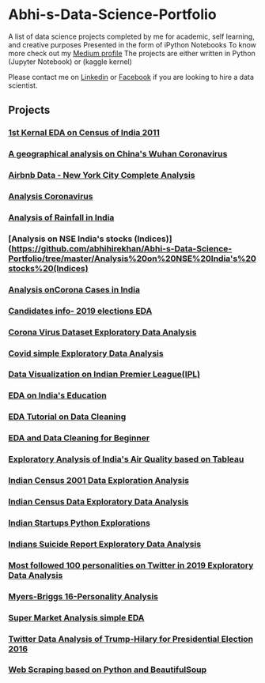 # Abhi-s-Data-Science-Portfolio
A list of data science projects completed  by me for academic, self learning, and creative purposes
Presented in the form of iPython Notebooks
To know more check out my [Medium profile](https://medium.com/@abhijeet.herokhan)
The projects are either written in Python (Jupyter Notebook) or (kaggle kernel)

Please contact me on [Linkedin](https://in.linkedin.com/in/abhijeet-hirekhan-15903a132)   or   [Facebook](https://www.facebook.com/abhijeet.hirekhan) if you are looking to hire a data scientist.
 

## Projects ##

### [1st Kernal EDA on  Census of India 2011](https://github.com/abhihirekhan/Abhi-s-Data-Science-Portfolio/tree/master/1st%20Kernal%20EDA%20on%20%20Census%20of%20India%202011) ###

### [A geographical analysis on China's Wuhan Coronavirus](https://github.com/abhihirekhan/Abhi-s-Data-Science-Portfolio/tree/master/A%20geographical%20analysis%20on%20China's%20Wuhan%20Coronavirus) ###

### [Airbnb Data - New York City Complete Analysis](https://github.com/abhihirekhan/Abhi-s-Data-Science-Portfolio/tree/master/Airbnb%20Data%20-%20New%20York%20City%20Complete%20Analysis) ###

### [Analysis Coronavirus](https://github.com/abhihirekhan/Abhi-s-Data-Science-Portfolio/tree/master/Analysis%20Coronavirus) ###

### [Analysis of Rainfall in  India](https://github.com/abhihirekhan/Abhi-s-Data-Science-Portfolio/tree/master/Analysis%20of%20Rainfall%20in%20%20India) ###

### [Analysis on NSE India's stocks (Indices)](https://github.com/abhihirekhan/Abhi-s-Data-Science-Portfolio/tree/master/Analysis%20on%20NSE%20India's%20stocks%20(Indices) ###

### [Analysis onCorona Cases in India](https://github.com/abhihirekhan/Abhi-s-Data-Science-Portfolio/tree/master/Analysis%20onCorona%20Cases%20in%20India) ###

### [Candidates info- 2019 elections EDA](https://github.com/abhihirekhan/Abhi-s-Data-Science-Portfolio/tree/master/Candidates%20info-%202019%20elections%20EDA) ###

### [Corona Virus Dataset Exploratory Data Analysis](https://github.com/abhihirekhan/Abhi-s-Data-Science-Portfolio/tree/master/Corona%20Virus%20Dataset%20Exploratory%20Data%20Analysis) ###

### [Covid simple Exploratory Data Analysis](https://github.com/abhihirekhan/Abhi-s-Data-Science-Portfolio/tree/master/Covid%20simple%20Exploratory%20Data%20Analysis) ###

### [Data Visualization on Indian Premier League(IPL)](https://github.com/abhihirekhan/Abhi-s-Data-Science-Portfolio/tree/master/Data%20Visualization%20on%20Indian%20Premier%20League(IPL)) ###

### [EDA on India's Education](https://github.com/abhihirekhan/Abhi-s-Data-Science-Portfolio/tree/master/EDA%20%20on%20India's%20Education) ###

### [EDA Tutorial on Data Cleaning](https://github.com/abhihirekhan/Abhi-s-Data-Science-Portfolio/tree/master/EDA%20Tutorial%20on%20Data%20Cleaning) ###

### [EDA and Data Cleaning for Beginner](https://github.com/abhihirekhan/Abhi-s-Data-Science-Portfolio/tree/master/EDA%20and%20Data%20Cleaning%20for%20Beginner) ###

### [Exploratory Analysis of India's Air Quality based on Tableau](https://github.com/abhihirekhan/Abhi-s-Data-Science-Portfolio/tree/master/Exploratory%20Analysis%20of%20India's%20%20Air%20Quality%20based%20on%20Tableau) ###

### [Indian Census 2001 Data Exploration Analysis](https://github.com/abhihirekhan/Abhi-s-Data-Science-Portfolio/tree/master/Indian%20Census%202001%20Data%20Exploration%20Analysis) ###

### [Indian Census Data Exploratory Data Analysis](https://github.com/abhihirekhan/Abhi-s-Data-Science-Portfolio/tree/master/Indian%20Census%20Data%20Exploratory%20Data%20Analysis) ###

### [Indian Startups Python Explorations](https://github.com/abhihirekhan/Abhi-s-Data-Science-Portfolio/tree/master/Indian%20Startups%20Python%20%20Explorations) ###

### [Indians Suicide Report Exploratory Data Analysis](https://github.com/abhihirekhan/Abhi-s-Data-Science-Portfolio/tree/master/Indians%20Suicide%20Report%20Exploratory%20Data%20Analysis) ###

### [Most followed 100 personalities on Twitter in 2019 Exploratory Data Analysis](https://github.com/abhihirekhan/Abhi-s-Data-Science-Portfolio/tree/master/Most%20followed%20100%20%20personalities%20on%20Twitter%20in%202019%20%20Exploratory%20Data%20Analysis) ###

### [Myers-Briggs 16-Personality Analysis](https://github.com/abhihirekhan/Abhi-s-Data-Science-Portfolio/tree/master/Myers-Briggs%2016-Personality%20Analysis) ###

### [Super Market Analysis simple EDA](https://github.com/abhihirekhan/Abhi-s-Data-Science-Portfolio/tree/master/Super%20Market%20Analysis%20simple%20EDA) ###

### [Twitter Data Analysis of Trump-Hilary for Presidential Election 2016](https://github.com/abhihirekhan/Abhi-s-Data-Science-Portfolio/tree/master/Twitter%20Data%20Analysis%20of%20Trump-Hilary%20%20for%20Presidential%20Election%202016) ###

### [Web Scraping based on Python and BeautifulSoup](https://github.com/abhihirekhan/Abhi-s-Data-Science-Portfolio/blob/master/Web%20Scraping%20based%20on%20Python%20and%20BeautifulSoup.ipynb) ###




























